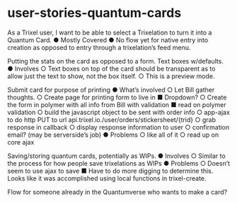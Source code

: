 # user-stories-quantum-cards

As a Trixel user, I want to be able to select a Trixelation to turn it into a Quantum Card.
●	Mostly Covered
●	No flow yet for native entry into creation as opposed to entry through a trixelation’s feed menu.
 
Putting the stats on the card as opposed to a form. Text boxes w/defaults.
●	Involves
  ○	Text boxes on top of the card should be transparent as to allow just the text to show, not the box itself.
  ○	This is a preview mode.
 
Submit card for purpose of printing
●	What’s involved
  ○	Let Bill gather thoughts.
  ○	Create page for printing form to live in 
    ■	Dropdown?
  ○	Create the form in polymer with all info from Bill with validation 
    ■	read on polymer validation
  ○	build the javascript object to be sent with order info
  ○	app-ajax to do http PUT to url api.trixel.io./user/orders/stickersheet/{trid}
  ○	grab response in callback
  ○	display response information to user
  ○	confirmation email? (may be serverside’s job)
●	Problems
  ○	like all of it
  ○	read up on core ajax
 
Saving/storing quantum cards, potentially as WIPs.
●	Involves
  ○	Similar to the process for how people save trixelations as WIPs
●	Problems
  ○	Doesn’t seem to use ajax to save
  ■	Have to do more digging to determine this.  Looks like it was accomplished using local functions in trixel-create.

 
Flow for someone already in the Quantumverse who wants to make a card?


